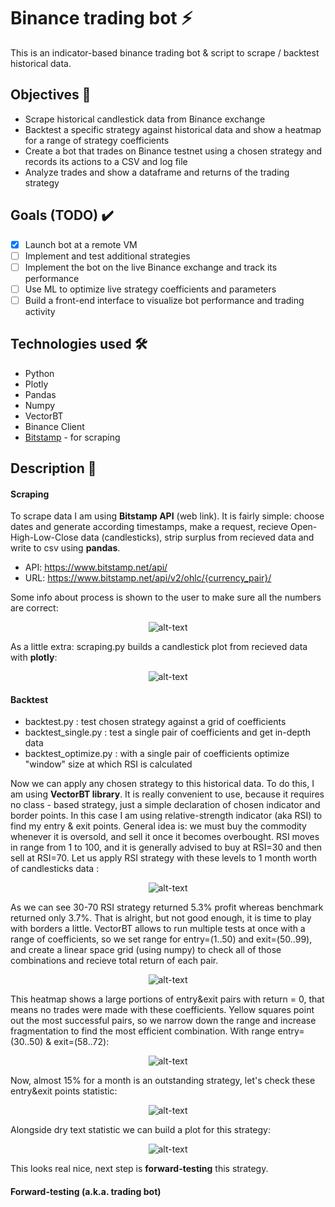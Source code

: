 # Binance trading bot ⚡️
This is an indicator-based binance trading bot & script to scrape / backtest historical data.

## Objectives 🎯

- Scrape historical candlestick data from Binance exchange
- Backtest a specific strategy against historical data and show a heatmap for a range of strategy coefficients
- Create a bot that trades on Binance testnet using a chosen strategy and records its actions to a CSV and log file
- Analyze trades and show a dataframe and returns of the trading strategy

## Goals (TODO) ✔️

- [x] Launch bot at a remote VM
- [ ] Implement and test additional strategies
- [ ] Implement the bot on the live Binance exchange and track its performance
- [ ] Use ML to optimize live strategy coefficients and parameters
- [ ] Build a front-end interface to visualize bot performance and trading activity

## Technologies used 🛠

 - Python 
 - Plotly
 - Pandas
 - Numpy
 - VectorBT
 - Binance Client
 - [Bitstamp](https://www.bitstamp.net/api/) - for scraping 

## Description 🤔

#### Scraping

To scrape data I am using **Bitstamp API** (web link). It is fairly simple: choose dates and generate according timestamps, make a request, recieve Open-High-Low-Close data (candlesticks), strip surplus from recieved data and write to csv using **pandas**.
- API: https://www.bitstamp.net/api/
- URL: https://www.bitstamp.net/api/v2/ohlc/{currency_pair}/

Some info about process is shown to the user to make sure all the numbers are correct:

<p align="center">
<img src="https://user-images.githubusercontent.com/119735427/235074146-41d7eddb-07b8-4ff3-9027-3199f773320b.png" alt="alt-text">
</p>

As a little extra: scraping.py builds a candlestick plot from recieved data with **plotly**:
<p align="center">
<img src="https://user-images.githubusercontent.com/119735427/235073869-ed1cbb39-5fc5-4921-9b18-7071671f18e1.png" alt="alt-text">
</p>


#### Backtest

- backtest.py : test chosen strategy against a grid of coefficients
- backtest_single.py : test a single pair of coefficients and get in-depth data
- backtest_optimize.py : with a single pair of coefficients optimize "window" size at which RSI is calculated 

Now we can apply any chosen strategy to this historical data. To do this, I am using **VectorBT library**. It is really convenient to use, because it requires no class - based strategy, just a simple declaration of chosen indicator and border points.
In this case I am using relative-strength indicator (aka RSI) to find my entry & exit points. General idea is: we must buy the commodity whenever it is oversold, and sell it once it becomes overbought. RSI moves in range from 1 to 100, and it is generally advised to buy at RSI=30 and then sell at RSI=70.
Let us apply RSI strategy with these levels to 1 month worth of candlesticks data :

<p align="center">
<img src="https://user-images.githubusercontent.com/119735427/235079062-e8056a1f-03d1-4d96-988b-e9af23a3f261.png" alt="alt-text">
</p>

As we can see 30-70 RSI strategy returned 5.3% profit whereas benchmark returned only 3.7%. That is alright, but not good enough, it is time to play with borders a little. VectorBT allows to run multiple tests at once with a range of coefficients, so we set range for entry=(1..50) and exit=(50..99), and create a linear space grid (using numpy) to check all of those combinations and recieve total return of each pair. 

<p align="center">
<img src="https://user-images.githubusercontent.com/119735427/235080396-0f32d85d-68c5-4102-8777-d2626d82d192.png" alt="alt-text">
</p>

This heatmap shows a large portions of entry&exit pairs with return = 0, that means no trades were made with these coefficients.
Yellow squares point out the most successful pairs, so we narrow down the range and increase fragmentation to find the most efficient combination.
With range entry=(30..50) & exit=(58..72):

<p align="center">
<img src="https://user-images.githubusercontent.com/119735427/235081891-5291af99-f4bb-43a3-be6f-bed0cbfc0ebf.png" alt="alt-text">
</p>

Now, almost 15% for a month is an outstanding strategy, let's check these entry&exit points statistic:

<p align="center">
<img src="https://user-images.githubusercontent.com/119735427/235082661-e99625f9-042e-4a71-9f4d-0801a5b72718.png" alt="alt-text">
</p>

Alongside dry text statistic we can build a plot for this strategy:

<p align="center">
<img src="https://user-images.githubusercontent.com/119735427/235082911-49429047-6ae6-4944-99f8-e4336f957851.png" alt="alt-text">
</p>

This looks real nice, next step is **forward-testing** this strategy.

#### Forward-testing (a.k.a. trading bot)


